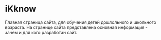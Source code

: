 # iKknow
Главная страница сайта, для обучения детей дошлольного и школьного возраста. На странице сайта представлена основная информация - зачем и для кого разработан сайт. 
